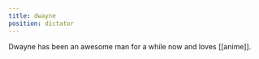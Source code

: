 ```yaml
---
title: dwayne
position: dictator
---
```

Dwayne has been an awesome man for a while now and loves [[anime]].